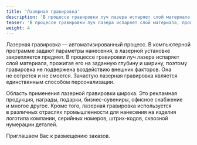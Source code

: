 ```yaml
---
title: 'Лазерная гравировка'
description: 'В процессе гравировки луч лазера испаряет слой материала, прожигая его на заданную глубину и ширину, поэтому гравировка не подвержена воздействию внешних факторов. Она не сотрется и не смоется.'
teaser: 'В процессе гравировки луч лазера испаряет слой материала, прожигая его на заданную глубину, поэтому гравировка не сотрется и не смоется.'
weight: 4
---
```


Лазерная гравировка&nbsp;&mdash; автоматизированный процесс. В&nbsp;компьютерной программе задают параметры нанесения, в&nbsp;лазерной установке закрепляется предмет. В&nbsp;процессе гравировки луч лазера испаряет слой материала, прожигая его на&nbsp;заданную глубину и&nbsp;ширину, поэтому гравировка не&nbsp;подвержена воздействию внешних факторов. Она не&nbsp;сотрется и&nbsp;не&nbsp;смоется. Зачастую лазерная гравировка является единственным способом персонализации.

Область применения лазерной гравировки широка. Это рекламная продукция, награды, подарки, бизнес-сувениры, офисное снабжение и&nbsp;многое другое. Кроме того, лазерная гравировка используется в&nbsp;различных отраслях промышленности для нанесения на&nbsp;изделия логотипа компании, серийных номеров, штрих-кодов, сквозной нумерации деталей.

Приглашаем Вас к&nbsp;размещению заказов.
